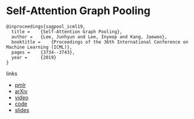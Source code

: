 # Self-Attention Graph Pooling

```
@inproceedings{sagpool_icml19,
  title = 	 {Self-Attention Graph Pooling},
  author = 	 {Lee, Junhyun and Lee, Inyeop and Kang, Jaewoo},
  booktitle = 	 {Proceedings of the 36th International Conference on Machine Learning (ICML)},
  pages = 	 {3734--3743},
  year = 	 {2019}
}
```

links
- [pmlr](http://proceedings.mlr.press/v97/lee19c.html)
- [arXiv](https://arxiv.org/abs/1904.08082)
- [video](https://videoken.com/embed/UqSyCaz9wFQ?tocitem=74)
- [code](https://github.com/inyeoplee77/SAGPool)
- [slides](https://icml.cc/media/Slides/icml/2019/halla(11-11-00)-11-12-05-4517-self-attention_.pdf)
